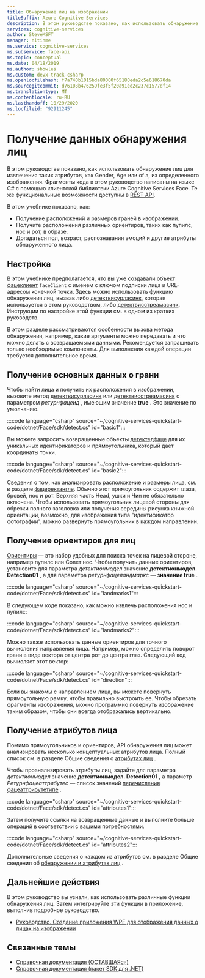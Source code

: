 ```yaml
---
title: Обнаружение лиц на изображении
titleSuffix: Azure Cognitive Services
description: В этом руководстве показано, как использовать обнаружение лиц для извлечения таких атрибутов, как Gender, Age или of a, из определенного изображения.
services: cognitive-services
author: SteveMSFT
manager: nitinme
ms.service: cognitive-services
ms.subservice: face-api
ms.topic: conceptual
ms.date: 04/18/2019
ms.author: sbowles
ms.custom: devx-track-csharp
ms.openlocfilehash: f7a740b1015bda80000f65180eda2c5e618670da
ms.sourcegitcommit: d76108b476259fe3f5f20a91ed2c237c1577df14
ms.translationtype: MT
ms.contentlocale: ru-RU
ms.lasthandoff: 10/29/2020
ms.locfileid: "92911245"
---
```

# <a name="get-face-detection-data"></a>Получение данных обнаружения лиц

В этом руководстве показано, как использовать обнаружение лиц для извлечения таких атрибутов, как Gender, Age или of a, из определенного изображения. Фрагменты кода в этом руководство написаны на языке C# с помощью клиентской библиотеки Azure Cognitive Services Face. Те же функциональные возможности доступны в [REST API](https://westus.dev.cognitive.microsoft.com/docs/services/563879b61984550e40cbbe8d/operations/563879b61984550f30395236).

В этом учебнике показано, как:

- Получение расположений и размеров граней в изображении.
- Получите расположения различных ориентиров, таких как пупилс, нос и рот, в образе.
- Догадаться пол, возраст, распознавания эмоций и другие атрибуты обнаруженного лица.

## <a name="setup"></a>Настройка

В этом учебнике предполагается, что вы уже создавали объект [фацеклиент](/dotnet/api/microsoft.azure.cognitiveservices.vision.face.faceclient?view=azure-dotnet) `faceClient` с именем с ключом подписки лица и URL-адресом конечной точки. Здесь можно использовать функцию обнаружения лиц, вызвав либо [детектвисурласинк](/dotnet/api/microsoft.azure.cognitiveservices.vision.face.faceoperationsextensions.detectwithurlasync?view=azure-dotnet), которая используется в этом руководством, либо [детектвисстреамасинк](/dotnet/api/microsoft.azure.cognitiveservices.vision.face.faceoperationsextensions.detectwithstreamasync?view=azure-dotnet). Инструкции по настройке этой функции см. в одном из кратких руководств.

В этом разделе рассматриваются особенности вызова метода обнаружения, например, какие аргументы можно передавать и что можно делать с возвращаемыми данными. Рекомендуется запрашивать только необходимые компоненты. Для выполнения каждой операции требуется дополнительное время.

## <a name="get-basic-face-data"></a>Получение основных данных о грани

Чтобы найти лица и получить их расположения в изображении, вызовите метод [детектвисурласинк](/dotnet/api/microsoft.azure.cognitiveservices.vision.face.faceoperationsextensions.detectwithurlasync?view=azure-dotnet) или [детектвисстреамасинк](/dotnet/api/microsoft.azure.cognitiveservices.vision.face.faceoperationsextensions.detectwithstreamasync?view=azure-dotnet) с параметром _ретурнфацеид_ , имеющим значение **true** . Это значение по умолчанию.

:::code language="csharp" source="~/cognitive-services-quickstart-code/dotnet/Face/sdk/detect.cs" id="basic1":::

Вы можете запросить возвращенные объекты [детектедфаце](/dotnet/api/microsoft.azure.cognitiveservices.vision.face.models.detectedface?view=azure-dotnet) для их уникальных идентификаторов и прямоугольника, который дает координаты точки.

:::code language="csharp" source="~/cognitive-services-quickstart-code/dotnet/Face/sdk/detect.cs" id="basic2":::

Сведения о том, как анализировать расположение и размеры лица, см. в разделе [фацеректангле](/dotnet/api/microsoft.azure.cognitiveservices.vision.face.models.facerectangle?view=azure-dotnet). Обычно этот прямоугольник содержит глаза, бровей, нос и рот. Верхняя часть Head, ушки и Чин не обязательно включена. Чтобы использовать прямоугольник лицевой стороны для обрезки полного заголовка или получения середины рисунка книжной ориентации, возможно, для изображения типа "идентификатор фотографии", можно развернуть прямоугольник в каждом направлении.

## <a name="get-face-landmarks"></a>Получение ориентиров для лиц

[Ориентиры](../concepts/face-detection.md#face-landmarks) — это набор удобных для поиска точек на лицевой стороне, например пупилс или Совет нос. Чтобы получить данные ориентиров, установите для параметра _детектионмодел_ значение **детектионмодел. Detection01** , а для параметра _ретурнфацеландмаркс_ — **значение true** .

:::code language="csharp" source="~/cognitive-services-quickstart-code/dotnet/Face/sdk/detect.cs" id="landmarks1":::

В следующем коде показано, как можно извлечь расположения нос и пупилс:

:::code language="csharp" source="~/cognitive-services-quickstart-code/dotnet/Face/sdk/detect.cs" id="landmarks2":::

Можно также использовать данные ориентиров для точного вычисления направления лица. Например, можно определить поворот грани в виде вектора от центра рот до центра глаз. Следующий код вычисляет этот вектор:

:::code language="csharp" source="~/cognitive-services-quickstart-code/dotnet/Face/sdk/detect.cs" id="direction":::

Если вы знакомы с направлением лица, вы можете повернуть прямоугольную рамку, чтобы правильно выстроить ее. Чтобы обрезать фрагменты изображения, можно программно повернуть изображение таким образом, чтобы они всегда отображались вертикально.

## <a name="get-face-attributes"></a>Получение атрибутов лица

Помимо прямоугольников и ориентиров, API обнаружения лиц может анализировать несколько концептуальных атрибутов лица. Полный список см. в разделе Общие сведения о [атрибутах лиц](../concepts/face-detection.md#attributes) .

Чтобы проанализировать атрибуты лиц, задайте для параметра _детектионмодел_ значение **детектионмодел. Detection01** , а параметр _Ретурнфацеаттрибутес_ — список значений [перечисления фацеаттрибутетипе](/dotnet/api/microsoft.azure.cognitiveservices.vision.face.models.faceattributetype?view=azure-dotnet) .

:::code language="csharp" source="~/cognitive-services-quickstart-code/dotnet/Face/sdk/detect.cs" id="attributes1":::

Затем получите ссылки на возвращенные данные и выполните больше операций в соответствии с вашими потребностями.

:::code language="csharp" source="~/cognitive-services-quickstart-code/dotnet/Face/sdk/detect.cs" id="attributes2":::

Дополнительные сведения о каждом из атрибутов см. в разделе Общие сведения об [обнаружении и атрибутах лиц](../concepts/face-detection.md) .

## <a name="next-steps"></a>Дальнейшие действия

В этом руководство вы узнали, как использовать различные функции обнаружения лиц. Затем интегрируйте эти функции в приложение, выполнив подробное руководство.

- [Руководство. Создание приложения WPF для отображения данных о лицах на изображении](../Tutorials/FaceAPIinCSharpTutorial.md)

## <a name="related-topics"></a>Связанные темы

- [Справочная документация (ОСТАВШАЯся)](https://westus.dev.cognitive.microsoft.com/docs/services/563879b61984550e40cbbe8d/operations/563879b61984550f30395236)
- [Справочная документация (пакет SDK для .NET)](/dotnet/api/overview/azure/cognitiveservices/client/faceapi?view=azure-dotnet)